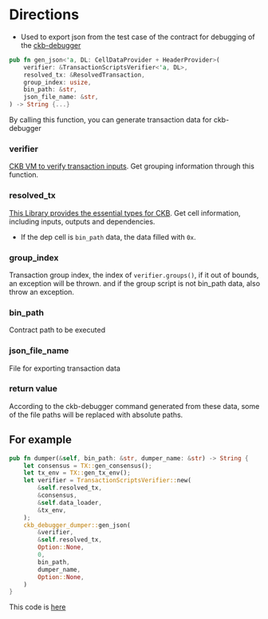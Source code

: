 # Directions
* Used to export json from the test case of the contract for debugging of the [ckb-debugger](https://github.com/nervosnetwork/ckb-standalone-debugger)

```rust
pub fn gen_json<'a, DL: CellDataProvider + HeaderProvider>(
    verifier: &TransactionScriptsVerifier<'a, DL>,
    resolved_tx: &ResolvedTransaction,
    group_index: usize,
    bin_path: &str,
    json_file_name: &str,
) -> String {...}
```
By calling this function, you can generate transaction data for ckb-debugger

### verifier
[CKB VM to verify transaction inputs](https://docs.rs/ckb-script/0.100.0-rc2/ckb_script/struct.TransactionScriptsVerifier.html).
Get grouping information through this function.

### resolved_tx
[This Library provides the essential types for CKB](https://docs.rs/ckb-types/0.100.0-rc2/ckb_types/index.html).
Get cell information, including inputs, outputs and dependencies.
* If the dep cell is ```bin_path``` data, the data filled with ```0x```.

### group_index
Transaction group index, the index of ```verifier.groups()```, if it out of bounds, an exception will be thrown. and if the group script is not bin_path data, also throw an exception.

### bin_path
Contract path to be executed

### json_file_name
File for exporting transaction data

### return value
According to the ckb-debugger command generated from these data, some of the file paths will be replaced with absolute paths.

## For example

```rust
pub fn dumper(&self, bin_path: &str, dumper_name: &str) -> String {
    let consensus = TX::gen_consensus();
    let tx_env = TX::gen_tx_env();
    let verifier = TransactionScriptsVerifier::new(
        &self.resolved_tx,
        &consensus,
        &self.data_loader,
        &tx_env,
    );
    ckb_debugger_dumper::gen_json(
        &verifier,
        &self.resolved_tx,
        Option::None,
        0,
        bin_path,
        dumper_name,
        Option::None,
    )
}
```
This code is [here](https://github.com/joii2020/ckb-production-scripts/blob/compact_udt_lock_debugger/tests/compact_udt_rust/src/lib.rs#L1144)

